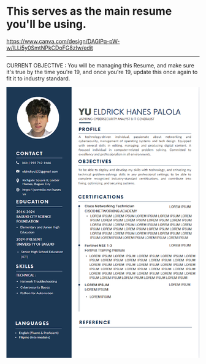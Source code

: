 # This serves as the main resume you'll be using.

https://www.canva.com/design/DAGlPq-pW-w/lLLi5y0SmtNPkCDoFG8zIw/edit

--- 

CURRENT OBJECTIVE : You will be managing this Resume, and make sure it's true by the time you're 19, and once you're 19, update this once again to fit it to industry standard.

![Resume Draft](/career/images/resume_draft.png)
